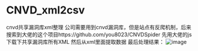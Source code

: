 # CNVD_xml2csv
cnvd共享漏洞库xml整理
公司需要用到cnvd漏洞库，但是站点有反爬机制，后来搜索到大佬的这个项目https://github.com/you8023/CNVDSpider
先用大佬的js下载下共享漏洞库所有XML 然后从xml里面提取数据
最后处理结果：
![image](https://user-images.githubusercontent.com/53103912/177282049-31376e3d-e1df-4f36-9576-62548ec83723.png)
